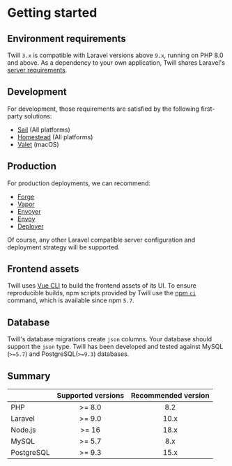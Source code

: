 # Getting started

## Environment requirements

Twill `3.x` is compatible with Laravel versions above `9.x`, running on PHP 8.0 and above. As a dependency to your
own application, Twill shares Laravel's
[server requirements](https://laravel.com/docs/10.x/deployment#server-requirements).

## Development

For development, those requirements are satisfied by the following first-party solutions:

- [Sail](https://laravel.com/docs/10.x/sail) (All platforms)
- [Homestead](https://laravel.com/docs/10.x/homestead) (All platforms)
- [Valet](https://laravel.com/docs/10.x/valet) (macOS)

## Production

For production deployments, we can recommend:

- [Forge](https://forge.laravel.com)
- [Vapor](https://vapor.laravel.com)
- [Envoyer](https://envoyer.io)
- [Envoy](https://laravel.com/docs/10.x/envoy)
- [Deployer](https://deployer.org/)

Of course, any other Laravel compatible server configuration and deployment strategy will be supported.

## Frontend assets

Twill uses [Vue CLI](https://cli.vuejs.org/) to build the frontend assets of its UI. To ensure reproducible builds, npm
scripts provided by Twill use
the [npm `ci`](https://blog.npmjs.org/post/171556855892/introducing-npm-ci-for-faster-more-reliable) command, which is
available since npm `5.7`.

## Database

Twill's database migrations create `json` columns. Your database should support the `json` type. Twill has been
developed and tested against MySQL (`>=5.7`) and PostgreSQL(`>=9.3`) databases.

## Summary

|            | Supported versions | Recommended version |
|:-----------|:------------------:|:-------------------:|
| PHP        |       >= 8.0       |         8.2         |
| Laravel    |       >= 9.0       |        10.x         |
| Node.js    |       >= 16        |        18.x         |
| MySQL      |       >= 5.7       |         8.x         |
| PostgreSQL |       >= 9.3       |        15.x         |

